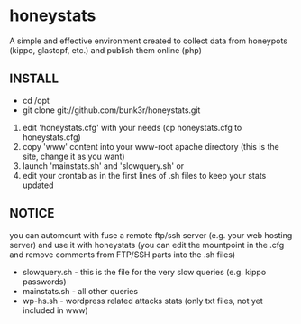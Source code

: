 # honeystats
A simple and effective environment created to collect data from honeypots (kippo, glastopf, etc.) and publish them online (php)

## **INSTALL**

* cd /opt
* git clone git://github.com/bunk3r/honeystats.git

1. edit 'honeystats.cfg' with your needs (cp honeystats.cfg to honeystats.cfg)
2. copy 'www' content into your www-root apache directory (this is the site, change it as you want)
3. launch 'mainstats.sh' and 'slowquery.sh'
 or
4. edit your crontab as in the first lines of .sh files to keep your stats updated

## **NOTICE**

you can automount with fuse a remote ftp/ssh server (e.g. your web hosting server) and use it with honeystats (you can edit the mountpoint in the .cfg and remove comments from FTP/SSH parts into the .sh files)

* slowquery.sh - this is the file for the very slow queries (e.g. kippo passwords)
* mainstats.sh - all other queries
* wp-hs.sh - wordpress related attacks stats (only txt files, not yet included in www)
